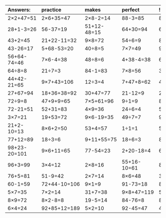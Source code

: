 | Answers: | practice | makes | perfect | ! |
| :--- | :--- | :--- | :--- | :--- |
| 2×2+47=51 | 2×6+35=47 | 2×8-2=14 | 88-3=85 | 8÷4=2 | 
| 28+1-3=26 | 56-37=19 | 51+12-48=15 | 64+30=94 | 6×8=48 | 
| 43+2=45 | 21+22-11=32 | 9×8=72 | 54÷6=9 | 8×3=24 | 
| 43-26=17 | 5+68-53=20 | 40÷8=5 | 7×7=49 | 9×6=54 | 
| 56+64-74=46 | 7×6-4=38 | 48÷8=6 | 4+38-4=38 | 63+3+88=154 | 
| 64÷8=8 | 21÷7=3 | 84-1=83 | 7×8=56 | 38+50=88 | 
| 44+42-21=65 | 9×7+43=106 | 12÷3=4 | 7+47+8=62 | 4×5=20 | 
| 27+67=94 | 18+36+38=92 | 30+47=77 | 21-12=9 | 2×3=6 | 
| 72÷9=8 | 47+9+9=65 | 7×5+61=96 | 9÷1=9 | 8×4-14=18 | 
| 72-21=51 | 52+31=83 | 4×9=36 | 24÷6=4 | 5×5-25=0 | 
| 3×7=21 | 19+53=72 | 9×6-19=35 | 49÷7=7 | 9×3=27 | 
| 21+2-10=13 | 8×6+2=50 | 53+4=57 | 1÷1=1 | 5×6+49=79 | 
| 77+12=89 | 18÷3=6 | 9+11+55=75 | 18÷6=3 | 8×2+84=100 | 
| 98+23-20=101 | 9×6+11=65 | 77-54=23 | 2+20-18=4 | 6×7=42 | 
| 96+3=99 | 3×4=12 | 2×8=16 | 55+16-10=61 | 8+39=47 | 
| 76+5=81 | 51-9=42 | 2×7=14 | 8×6=48 | 3×5=15 | 
| 60-1=59 | 72+44-10=106 | 9×1=9 | 91-73=18 | 8×2=16 | 
| 5×7=35 | 7×2=14 | 31+7=38 | 9×8+47=119 | 5×5=25 | 
| 8×9=72 | 8×2-8=8 | 19-5=14 | 84-76=8 | 8×8-19=45 | 
| 6×4=24 | 92+85+12=189 | 5×2=10 | 92-45=47 | 45÷9=5 | 
